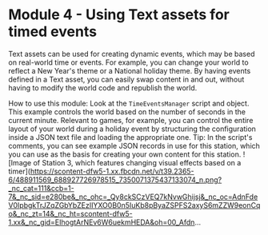 # Module 4 - Using Text assets for timed events

Text assets can be used for creating dynamic events, which may be based on real-world time or events. For example, you can change your world to reflect a New Year's theme or a National holiday theme. By having events defined in a Text asset, you can easily swap content in and out, without having to modify the world code and republish the world.

How to use this module: Look at the `TimeEventsManager` script and object. This example controls the world based on the number of seconds in the current minute. Relevant to games, for example, you can control the entire layout of your world during a holiday event by structuring the configuration inside a JSON text file and loading the appropriate one. Tip: In the script's comments, you can see example JSON records in use for this station, which you can use as the basis for creating your own content for this station. ![Image of Station 3, which features changing visual effects based on a timer](https://scontent-dfw5-1.xx.fbcdn.net/v/t39.2365-6/488911569_688927726978515_7350071375437133074_n.png?_nc_cat=111&ccb=1-7&_nc_sid=e280be&_nc_ohc=_Qy8ckSCzVEQ7kNvwGhijsj&_nc_oc=AdnFdeV0IpbgkTrJZqZGbYbZEzIIYXO0B0n5IuKb8pByaZSPFS2axyS6mZZW9eonCqo&_nc_zt=14&_nc_ht=scontent-dfw5-1.xx&_nc_gid=EIhogtArNEv6W6uekmHEDA&oh=00_Afdn...
